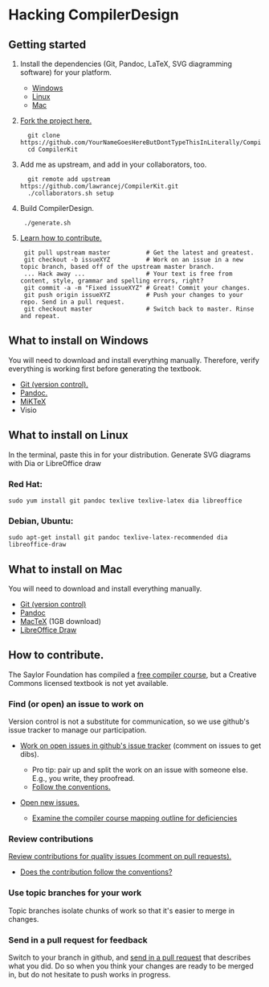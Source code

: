 Hacking CompilerDesign
======================
## Getting started
1. Install the dependencies (Git, Pandoc, LaTeX, SVG diagramming software) for your platform.

    - [Windows](#what-to-install-on-windows)
    - [Linux](#what-to-install-on-linux)
    - [Mac](#what-to-install-on-mac)

2. [Fork the project here.](https://github.com/lawrancej/CompilerDesign/fork)

         git clone https://github.com/YourNameGoesHereButDontTypeThisInLiterally/CompilerKit.git
         cd CompilerKit

3. Add me as upstream, and add in your collaborators, too.

         git remote add upstream https://github.com/lawrancej/CompilerKit.git
         ./collaborators.sh setup

4. Build CompilerDesign.

        ./generate.sh

5. [Learn how to contribute.](#how-to-contribute)

        git pull upstream master          # Get the latest and greatest.
        git checkout -b issueXYZ          # Work on an issue in a new topic branch, based off of the upstream master branch.
        ... Hack away ...                 # Your text is free from content, style, grammar and spelling errors, right?
        git commit -a -m "Fixed issueXYZ" # Great! Commit your changes.
        git push origin issueXYZ          # Push your changes to your repo. Send in a pull request.
        git checkout master               # Switch back to master. Rinse and repeat.

## What to install on Windows
You will need to download and install everything manually.
Therefore, verify everything is working first before generating the textbook.

 - [Git (version control).](http://git-scm.com/downloads)
 - [Pandoc.](http://johnmacfarlane.net/pandoc/installing.html)
 - [MiKTeX](http://miktex.org/2.9/setup)
 - Visio

## What to install on Linux
In the terminal, paste this in for your distribution. Generate SVG diagrams with Dia or LibreOffice draw

### Red Hat:

    sudo yum install git pandoc texlive texlive-latex dia libreoffice

### Debian, Ubuntu:

    sudo apt-get install git pandoc texlive-latex-recommended dia libreoffice-draw

## What to install on Mac
You will need to download and install everything manually.

 - [Git (version control)](http://git-scm.com/downloads)
 - [Pandoc](http://johnmacfarlane.net/pandoc/installing.html)
 - [MacTeX](http://mirror.ctan.org/systems/mac/mactex/MacTeX.mpkg.zip) (1GB download)
 - [LibreOffice Draw](http://www.libreoffice.org/download/)

## How to contribute.
The Saylor Foundation has compiled a [free compiler course](http://www.saylor.org/courses/cs304/), but a Creative Commons licensed textbook is not yet available.

### Find (or open) an issue to work on
Version control is not a substitute for communication, so we use github's issue tracker to manage our participation.

 - [Work on open issues in github's issue tracker](https://github.com/lawrancej/CompilerDesign/issues) (comment on issues to get dibs).
   * Pro tip: pair up and split the work on an issue with someone else. E.g., you write, they proofread.
   * [Follow the conventions.](CONVENTIONS.md)

 - [Open new issues.](https://github.com/lawrancej/CompilerKit/issues/new)
   * [Examine the compiler course mapping outline for deficiencies](http://www.saylor.org/content/coursemapping/CourseMappingFormCS304.xls)

### Review contributions
[Review contributions for quality issues (comment on pull requests).](https://github.com/lawrancej/CompilerDesign/pulls)

 - [Does the contribution follow the conventions?](CONVENTIONS.md)

### Use topic branches for your work
Topic branches isolate chunks of work so that it's easier to merge in changes.

### Send in a pull request for feedback
Switch to your branch in github, and [send in a pull request](https://github.com/lawrancej/CompilerDesign/pull/new/master) that describes what you did.
Do so when you think your changes are ready to be merged in, but do not hesitate to push works in progress.
